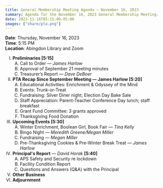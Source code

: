 ```yaml
---
title: General Membership Meeting Agenda — November 16, 2023
summary: Agenda for the November 16, 2023 General Membership Meeting.
date: 2023-11-16T05:15:00-05:00
images: ["share/pta.png"]
---
```


<style type="text/css">
    ol { list-style-type: upper-roman; }
    ol ol { list-style-type: upper-alpha; }
    ol ol ol { list-style-type: decimal; }
    ol ol ol ol { list-style-type: lower-alpha; }
    ul { list-style-type: disc; }
</style>

**Date**: Thursday, November 16, 2023  
**Time**: 5:15 PM  
**Location**: Abingdon Library and Zoom

1. **Preliminaries [5:15]**
    1. Call to Order — *James Harlow*
    1. Approval of September 21 meeting minutes
    1. Treasurer’s Report — *Dave DeBoer*
1. **PTA Recap Since September Meeting — James Harlow [5:20]**
    1. Educational Activities: Enrichment & Odyssey of the Mind
    1. Events: Trunk-or-Treat
    1. Fundraising: Silver Diner night; Election Day Bake Sale
    1. Staff Appreciation: Parent-Teacher Conference Day lunch; staff breakfast
    1. Grant Fund Committee: 3 grants approved
    1. Thanksgiving Food Donation
1. **Upcoming Events [5:30]**
    1. Winter Enrichment, Boolean Girl, Book Fair — *Tina Kelly*
    1. Bingo Night — *Meredith Greene/Megan Miller*
    1. Fundraising — *Megan Miller*
    1. Pre-Thanksgiving Cookies & Pre-Winter Break Treat — *James Harlow*
1. **Principal's Report** — *David Horak* **[5:40]**
    1. APS Safety and Security re lockdown 
    1. Facility Condition Report
    1. Questions and Answers (Q&A) with the Principal
1. **Other Business**
1. **Adjournment**